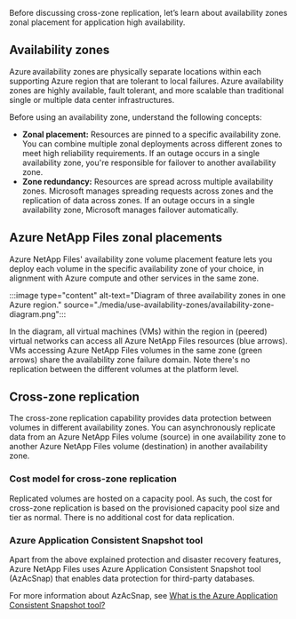 Before discussing cross-zone replication, let’s learn about availability zones zonal placement for application high availability.  

## Availability zones 

Azure availability zones are physically separate locations within each supporting Azure region that are tolerant to local failures. Azure availability zones are highly available, fault tolerant, and more scalable than traditional single or multiple data center infrastructures. 

Before using an availability zone, understand the following concepts: 

- **Zonal placement:** Resources are pinned to a specific availability zone. You can combine multiple zonal deployments across different zones to meet high reliability requirements. If an outage occurs in a single availability zone, you're responsible for failover to another availability zone. 
- **Zone redundancy:** Resources are spread across multiple availability zones. Microsoft manages spreading requests across zones and the replication of data across zones. If an outage occurs in a single availability zone, Microsoft manages failover automatically. 

## Azure NetApp Files zonal placements  

Azure NetApp Files' availability zone volume placement feature lets you deploy each volume in the specific availability zone of your choice, in alignment with Azure compute and other services in the same zone. 

:::image type="content" alt-text="Diagram of three availability zones in one Azure region." source="./media/use-availability-zones/availability-zone-diagram.png":::

In the diagram, all virtual machines (VMs) within the region in (peered) virtual networks can access all Azure NetApp Files resources (blue arrows). VMs accessing Azure NetApp Files volumes in the same zone (green arrows) share the availability zone failure domain. Note there's no replication between the different volumes at the platform level. 

## Cross-zone replication 

The cross-zone replication capability provides data protection between volumes in different availability zones. You can asynchronously replicate data from an Azure NetApp Files volume (source) in one availability zone to another Azure NetApp Files volume (destination) in another availability zone. 

### Cost model for cross-zone replication 

Replicated volumes are hosted on a capacity pool. As such, the cost for cross-zone replication is based on the provisioned capacity pool size and tier as normal. There is no additional cost for data replication. 

### Azure Application Consistent Snapshot tool

Apart from the above explained protection and disaster recovery features, Azure NetApp Files uses Azure Application Consistent Snapshot tool (AzAcSnap) that enables data protection for third-party databases. 

For more information about AzAcSnap, see [What is the Azure Application Consistent Snapshot tool?](/azure/azure-netapp-files/azacsnap-introduction)